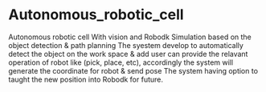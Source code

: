 # Autonomous_robotic_cell
Autonomous robotic cell With vision and Robodk Simulation based on the object detection &amp; path planning
The syestem develop to automatically detect the object on the work space & add user can provide the relavant operation of robot like (pick, place, etc), accordingly the system will generate the coordinate for robot & send pose 
The system having option to taught the new position into Robodk for future.

